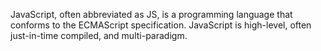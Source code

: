 JavaScript, often abbreviated as JS, is a programming language that conforms to the ECMAScript specification. JavaScript is high-level, often just-in-time compiled, and multi-paradigm.
